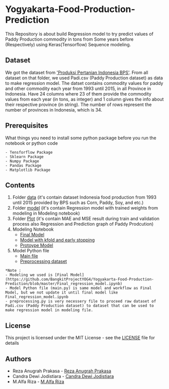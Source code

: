   # Yogyakarta-Food-Production-Prediction
This Repository is about build Regression model to try predict values of Paddy Production commodity in tons from Some years before (Respectively) using Keras(Tensorflow) Sequence modeling.

## Dataset
We got the dataset from ['Produksi Pertanian Indonesia BPS'](https://www.kaggle.com/lintangwisesa/produksi-pertanian-indonesia-bps-19932015). From all dataset on that folder, we used Padi.csv (Paddy Production dataset) as data to make regression model. The datset contains commodity values for paddy and other commodity each year from 1993 until 2015, in all Province in Indonesia. Have 24 columns where 23 of them provide the commodity values from each year (in tons, as integer) and 1 column gives the info about their respective province (in string). The number of rows represent the number of provinces in Indonesia, which is 34.

## Prerequisites
What things you need to install some python package before you run the notebook or python code
```
- Tensforflow Package
- Sklearn Package
- Numpy Package
- Pandas Package
- Matplotlib Package
```
## Contents
1. Folder [data](https://github.com/BangkitProjectYOG4/Yogyakarta-Food-Production-Prediction/tree/master/data) 
(it's contain dataset Indonesia food production from 1993 until 2015 provided by BPS such as Corn, Paddy, Soy, and etc.)
2. Folder [model](https://github.com/BangkitProjectYOG4/Yogyakarta-Food-Production-Prediction/tree/master/model) 
(it's contain Regression model with trained weights from modeling in Modeling notebook)
3. Folder [Plot](https://github.com/BangkitProjectYOG4/Yogyakarta-Food-Production-Prediction/tree/master/plot) 
(it's contain MAE and MSE result during train and validation process also Regression and Prediction graph of Paddy Prodcution)
4. Modeling Notebook
    - [Final Model](https://github.com/BangkitProjectYOG4/Yogyakarta-Food-Production-Prediction/blob/master/Final_regression_model.ipynb)
    - [Model with kfold and early stopping](https://github.com/BangkitProjectYOG4/Yogyakarta-Food-Production-Prediction/blob/master/sequence_regression_model.ipynb)
    - [Protoype Model](https://github.com/BangkitProjectYOG4/Yogyakarta-Food-Production-Prediction/blob/master/Regression_food_production_indonesia.ipynb)
5. Model Python file
    - [Main file](https://github.com/BangkitProjectYOG4/Yogyakarta-Food-Production-Prediction/blob/master/main.py)
    - [Preprocessing dataset](https://github.com/BangkitProjectYOG4/Yogyakarta-Food-Production-Prediction/blob/master/preprocessing.py)

```
*Note : 
- Modeling we used is [Final Model](https://github.com/BangkitProjectYOG4/Yogyakarta-Food-Production-Prediction/blob/master/Final_regression_model.ipynb)
- Model Python file (main.py) is same model and workflow as Final Model, but we not update it until final model like Final_regression_model.ipynb
- preprocessing.py is very necessery file to proceed raw dataset of Padi.csv (Paddy Production dataset) to dataset that can be used to make regression model in modeling file. 
```
## License
This project is licensed under the MIT License - see the [LICENSE](https://github.com/BangkitProjectYOG4/Yogyakarta-Food-Production-Prediction/blob/master/LICENSE) file for details

## Authors
- Reza Anugrah Prakasa - [Reza Anugrah Prakasa](https://github.com/Yakagi17)
- Candra Dewi Jodistiara - [Candra Dewi Jodistiara](https://github.com/jodistiara)
- M.Alfa Riza - [M.Alfa Riza](https://github.com/AlfaRiza)
